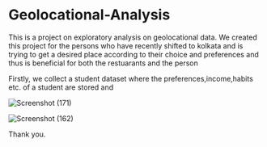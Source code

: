 # Geolocational-Analysis
This is a project on exploratory analysis on geolocational data.
We created this project for the persons who have recently shifted to kolkata and is trying to get a desired place according to their choice and preferences and thus is beneficial for both the restuarants and the person 

Firstly, we collect a student dataset where the preferences,income,habits etc. of a student are stored and 

![Screenshot (171)](https://user-images.githubusercontent.com/62149967/137630592-fe430ec8-0f91-49de-9b41-a3544d60914f.png)



![Screenshot (162)](https://user-images.githubusercontent.com/62149967/137630439-1f3c4268-3221-4b74-ab06-a50bd8c5bb65.png)


Thank you.
